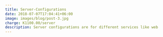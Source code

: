 ```yaml
---
title: Server-Configurations
date: 2018-07-07T17:04:41+06:00
image: images/blog/post-3.jpg
charge: K1100.00/server
description: Server configurations are for different services like web hosting,database hosting,web proxing, and others.This will be mainly on the Linux services.
---
```





